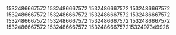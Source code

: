 1532486667572
1532486667572
1532486667572
1532486667572
1532486667572
1532486667572
1532486667572
1532486667572
1532486667572
1532486667572
1532486667572
1532486667572
1532486667572
1532486667572
15324866675721532497349926